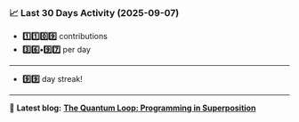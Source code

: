<!--START_STATS-->
### 📈 Last 30 Days Activity (2025-09-07)  
- **1️⃣1️⃣0️⃣9️⃣** contributions  
- **3️⃣6️⃣•9️⃣7️⃣** per day
---
- **9️⃣9️⃣** day streak!
---
📝 **Latest blog:** [**The Quantum Loop: Programming in Superposition**](https://andriak.com/blog/quantum-loop)
<!--END_STATS-->
